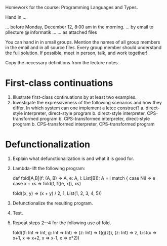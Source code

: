 Homework for the course: 
Programming Languages and Types.


Hand in ...

  ... before Monday, December 12, 8:00 am in the morning.
  ... by email to pllecture @ informatik ...
  ... as attached files

You can hand in in small groups. Mention the names of all group
members in the email and in all source files. Every group member
should understand the full solution. If possible, meet in person,
talk, and work together!
  
Copy the necessary definitions from the lecture notes.


First-class continuations
=========================

1. Illustrate first-class continuations by at least two examples.
2. Investigate the expressiveness of the following scenarios and how they
  differ. In which system can one implement a letcc construct?
  a. direct-style interpreter, direct-style program
  b. direct-style interpreter, CPS-transformed program
  b. CPS-transformed interpreter, direct-style program
  b. CPS-transformed interpreter, CPS-transformed program



Defunctionalization
===================

1. Explain what defunctionalization is and what it is good for.
2. Lambda-lift the following program:
    
    def fold[A,B](f: (A, B) => A, e: A, l: List[B]): A = 
      l match {
        case Nil => e
        case x :: xs => fold(f, f((e, x)), xs)
    
    fold((x, y) => (x + y) / 2, 1, List(1, 2, 3, 4, 5))
3. Defunctionalize the resulting program.
4. Test.
5. Repeat steps 2--4 for the following use of fold.
    
    fold((f: Int => Int, g: Int => Int) => (z: Int) => f(g(z)),
         (z: Int) => z,
         List(x => x+1, x => x+2, x => x-1, x => x*2))
